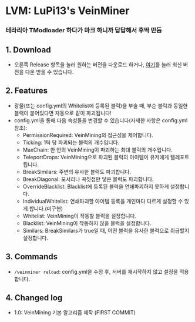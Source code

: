 # LVM: LuPi13's VeinMiner
### 테라리아 TModloader 하다가 마크 하니까 답답해서 후딱 만듬


## 1. Download
- 오른쪽 Release 항목을 눌러 원하는 버전을 다운로드 하거나, [여기](https://github.com/LuPi13/VeinMiner/releases/download/1.1/VeinMiner-1.1.jar)를 눌러 최신 버전을 다운 받을 수 있습니다.


## 2. Features
- 광물(또는 config.yml의 Whitelist에 등록된 블럭)을 부술 때, 부순 블럭과 동일한 블럭이 붙어있다면 자동으로 같이 파괴됩니다!
- config.yml을 통해 다음 속성들을 변경할 수 있습니다(자세한 사항은 config.yml 참조):
  + PermissionRequired: VeinMining의 접근성을 제어합니다.
  + Ticking: 1틱 당 파괴되는 블럭의 개수입니다.
  + MaxChain: 한 번의 VeinMining이 파괴하는 최대 블럭의 개수입니다.
  + TeleportDrops: VeinMining으로 파괴된 블럭의 아이템이 유저에게 텔레포트됩니다.
  + BreakSimilars: 주변의 유사한 블럭도 파괴합니다.
  + BreakDiagonal: 모서리나 꼭짓점만 닿은 블럭도 파괴합니다.
  + OverrideBlacklist: Blacklist에 등록된 블럭을 연쇄파괴하지 못하게 설정합니다.
  + IndividualWhitelist: 연쇄파괴할 아이템 등록을 개인마다 다르게 설정할 수 있게 합니다.(미구현)
  + Whitelist: VeinMining이 작동할 블럭을 설정합니다.
  + Blacklist: VeinMining이 작동하지 않을 블럭을 설정합니다.
  + Similars: BreakSimilars가 true일 때, 어떤 블럭을 유사한 블럭으로 취급할지 설정합니다.


## 3. Commands
- `/veinminer reload`: config.yml을 수정 후, 서버를 재시작하지 않고 설정을 적용합니다.

## 4. Changed log
- 1.0: VeinMining 기본 알고리즘 제작 (FIRST COMMIT)